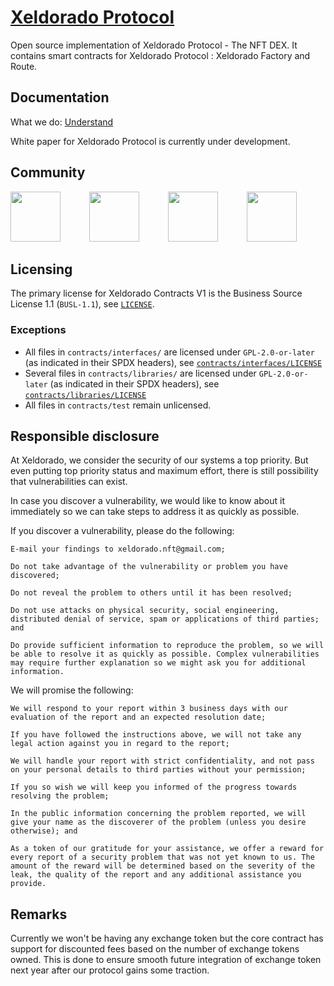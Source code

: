# [Xeldorado Protocol](nft.xeldorado.live)
Open source implementation of Xeldorado Protocol - The NFT DEX. It contains smart contracts for Xeldorado Protocol : Xeldorado Factory and Route.

## Documentation

What we do: [Understand](https://nft.xeldorado.live/index.html#xeldoradoprotocol)

<!-- <a href="https://nft.xeldorado.live/index.html#xeldoradoprotocol" target="_blank"><img src="https://nft.xeldorado.live/images/logo.png" width="150" height="30"/></a> -->

White paper for Xeldorado Protocol is currently under development.

## Community

<a href="https://discord.gg/ExMb82zpnB" target="_blank"><img src="https://nft.xeldorado.live/images/discord.png" width="80" height="80"/></a>&emsp;&emsp;&emsp;
<a href="https://t.me/xeldorado" target="_blank"><img src="https://nft.xeldorado.live/images/telegram.png" width="80" height="80"/></a>&emsp;&emsp;&emsp;
<a href="https://twitter.com/RealXeldorado" target="_blank"><img src="https://nft.xeldorado.live/images/twitter.png" width="80" height="80"/></a>&emsp;&emsp;&emsp;
<a href="https://www.reddit.com/r/Xeldorado" target="_blank"><img src="https://nft.xeldorado.live/images/reddit.png" width="80" height="80"/></a>

## Licensing

The primary license for Xeldorado Contracts V1 is the Business Source License 1.1 (`BUSL-1.1`), see [`LICENSE`](./LICENSE).

### Exceptions

- All files in `contracts/interfaces/` are licensed under `GPL-2.0-or-later` (as indicated in their SPDX headers), see [`contracts/interfaces/LICENSE`](./contracts/interfaces/LICENSE)
- Several files in `contracts/libraries/` are licensed under `GPL-2.0-or-later` (as indicated in their SPDX headers), see [`contracts/libraries/LICENSE`](contracts/libraries/LICENSE)
- All files in `contracts/test` remain unlicensed.

## Responsible disclosure

At Xeldorado, we consider the security of our systems a top priority. But even putting top priority status and maximum effort, there is still possibility that vulnerabilities can exist. 

In case you discover a vulnerability, we would like to know about it immediately so we can take steps to address it as quickly as possible.  

If you discover a vulnerability, please do the following: 

    E-mail your findings to xeldorado.nft@gmail.com; 

    Do not take advantage of the vulnerability or problem you have discovered; 

    Do not reveal the problem to others until it has been resolved; 

    Do not use attacks on physical security, social engineering, distributed denial of service, spam or applications of third parties; and 

    Do provide sufficient information to reproduce the problem, so we will be able to resolve it as quickly as possible. Complex vulnerabilities may require further explanation so we might ask you for additional information. 

We will promise the following: 

    We will respond to your report within 3 business days with our evaluation of the report and an expected resolution date; 

    If you have followed the instructions above, we will not take any legal action against you in regard to the report; 

    We will handle your report with strict confidentiality, and not pass on your personal details to third parties without your permission; 

    If you so wish we will keep you informed of the progress towards resolving the problem; 

    In the public information concerning the problem reported, we will give your name as the discoverer of the problem (unless you desire otherwise); and 

    As a token of our gratitude for your assistance, we offer a reward for every report of a security problem that was not yet known to us. The amount of the reward will be determined based on the severity of the leak, the quality of the report and any additional assistance you provide.  

## Remarks

Currently we won't be having any exchange token but the core contract has support for discounted fees based on the number of exchange tokens owned. This is done to ensure smooth future integration of exchange token next year after our protocol gains some traction.
